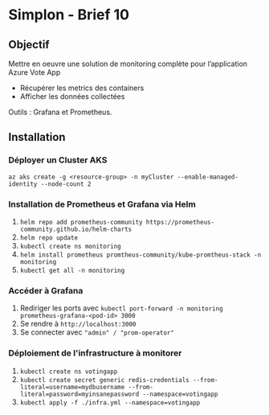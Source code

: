 # Simplon - Brief 10

## Objectif

Mettre en oeuvre une solution de monitoring complète pour l’application Azure Vote App

- Récupérer les metrics des containers 
- Afficher les données collectées

Outils : Grafana et Prometheus.

## Installation
### Déployer un Cluster AKS 

`az aks create -g <resource-group> -n myCluster --enable-managed-identity --node-count 2`

### Installation de Prometheus et Grafana via Helm

1. `helm repo add prometheus-community https://prometheus-community.github.io/helm-charts`
2. `helm repo update`
4. `kubectl create ns monitoring`
5. `helm install prometheus promtheus-community/kube-promtheus-stack -n monitoring`
6. `kubectl get all -n monitoring`

### Accéder à Grafana

1. Rediriger les ports avec `kubectl port-forward -n monitoring prometheus-grafana-<pod-id> 3000`
2. Se rendre à `http://localhost:3000`
3. Se connecter avec `"admin" / "prom-operator"`

### Déploiement de l'infrastructure à monitorer

1. `kubectl create ns votingapp`
2. `kubectl create secret generic redis-credentials --from-literal=username=mydbusername --from-literal=password=myinsanepassword --namespace=votingapp`
3. `kubectl apply -f ./infra.yml --namespace=votingapp`
